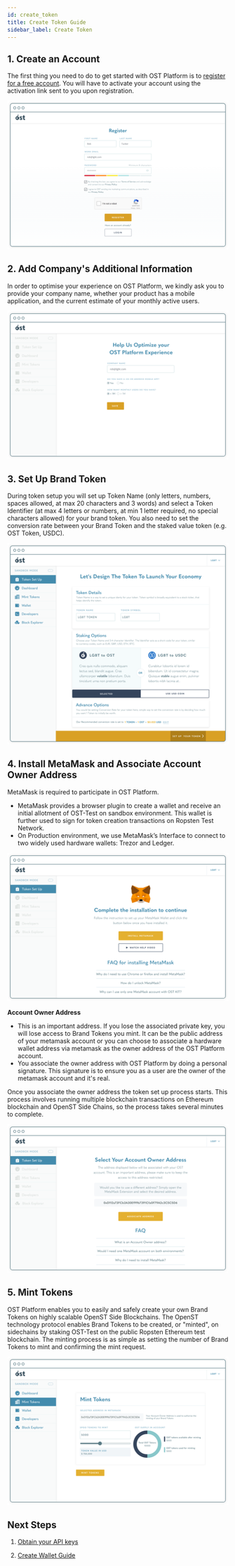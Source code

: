 ```yaml
---
id: create_token
title: Create Token Guide
sidebar_label: Create Token
---
```


## 1. Create an Account
The first thing you need to do to get started with OST Platform is to [register for a free account](https://platform.ost.com/sign-up). You will have to activate your account using the activation link sent to you upon registration.


![create-account](/platform/docs/assets/token-setup/Register.png)

## 2. Add Company's Additional Information
In order to optimise your experience on OST Platform, we kindly ask you to provide your company name, whether your product has a mobile application, and the current estimate of your monthly active users.

![create-account](/platform/docs/assets/token-setup/Additional_information.png)

## 3. Set Up Brand Token
During token setup you will set up Token Name (only letters, numbers, spaces allowed, at max 20 characters and 3 words) and select a Token Identifier (at max 4 letters or numbers, at min 1 letter required, no special characters allowed) for your brand token. You also need to set the conversion rate between your Brand Token and the staked value token (e.g. OST Token, USDC).

![create-account](/platform/docs/assets/token-setup/Token_setup.png)


##  4. Install MetaMask and Associate Account Owner Address
MetaMask is required to participate in OST Platform.  

* MetaMask provides a browser plugin to create a wallet and receive an initial allotment of OST-Test on sandbox environment. This wallet is further used to sign for token creation transactions on Ropsten Test Network.
* On Production environment, we use MetaMask’s Interface to connect to two widely used hardware wallets: Trezor and Ledger.

![Two-Factor Authentication](/platform/docs/assets/token-setup/Install_metamask.png)


**Account Owner Address**

* This is an important address. If you lose the associated private key, you will lose access to Brand Tokens you mint. It can be the public address of your metamask account or you can choose to associate a hardware wallet address via metamask as the owner address of the OST Platform account.
* You associate the owner address with OST Platform by doing a personal signature. This signature is to ensure you as a user are the owner of the metamask account and it's real.

Once you associate the owner address the token set up process starts. This process involves running multiple blockchain transactions on Ethereum blockchain and OpenST Side Chains, so the process takes several minutes to complete.

![create-account](/platform/docs/assets/token-setup/Account_setup.png)


## 5. Mint Tokens

OST Platform enables you to easily and safely create your own Brand Tokens on highly scalable OpenST Side Blockchains. The OpenST technology protocol enables Brand Tokens to be created, or "minted", on sidechains by staking OST-Test on the public Ropsten Ethereum test blockchain. The minting process is as simple as setting the number of Brand Tokens to mint and confirming the mint request. 

![create-account](/platform/docs/assets/token-setup/Mint_tokens.png)



## Next Steps

1. [Obtain your API keys](/platform/sdkgetting_started/authentication/#obtaining-your-api-keys)

2. [Create Wallet Guide](/platform/docs/guides/create_wallet/)

